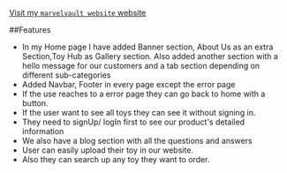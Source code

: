 [Visit my `marvelvault website` website](https://marvel-vault-client.web.app/)

##Features
+ In my Home page I have added Banner section, About Us as an extra Section,Toy Hub as Gallery section. Also added another section with a hello message for our customers and a tab section depending on different sub-categories
+ Added Navbar, Footer in every page except the error page
+ If the use reaches to a error page they can go back to home with a button.
+ If the user want to see all toys they can see it without signing in.
+ They need to signUp/ logIn first to see our product's detailed information
+ We also have a blog section with all the questions and answers
+ User can easily upload their toy in our website.
+ Also they can search up any toy they want to order.